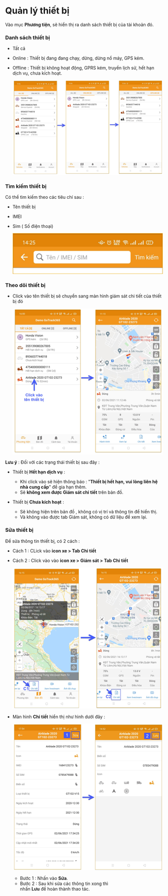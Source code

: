 # Quản lý thiết bị

Vào mục **Phương tiện**, sẽ hiển thị ra danh sách thiết bị của tài khoản đó.

### Danh sách thiết bị 
- Tất cả
- Online : Thiết bị đang đang chạy, dừng, dừng nổ máy, GPS kém.
- Offline : Thiết bị không hoạt động, GPRS kém, truyền lịch sử,  hết hạn dịch vụ, chưa kích hoạt.

    <span style="display:block;text-align:center">![Interface Web](/docs/assets/images/web-interface/app-gotrack365/list-device.jpg) 

### Tìm kiếm thiết bị

Có thể tìm kiếm theo các tiêu chí sau :
- Tên thiết bị
- IMEI
- Sim ( Số điện thoại)

    <span class="icon-left8">![Interface Web](/docs/assets/images/web-interface/app-gotrack365/device-3.jpg)

### Theo dõi thiết bị

- Click vào tên thiết bị sẽ chuyển sang màn hình giám sát chi tiết của thiết bị đó

    <span class="icon-left5">![Interface Web](/docs/assets/images/web-interface/app-gotrack365/tracking.jpg)

<div id = "edit-device">
</div>

**Lưu ý** : Đối với các trạng thái thiết bị sau đây :

- Thiết bị **Hết hạn dịch vụ** :
  - Khi click vào sẽ hiện thông báo  : "**Thiết bị hết hạn, vui lòng liên hệ nhà cung cấp**" để gia hạn thêm.
  - Sẽ **không xem được Giám sát chi tiết** trên bản đồ.

- Thiết bị **Chưa kích hoạt** :
  - Sẽ không hiện trên bản đồ ,  không có vị trí và thông tin để hiển thị.
  - Và không vào được tab Giám sát, không có dữ liệu để xem lại.


### Sửa thiết bị

Để sửa thông tin thiết bị, có 2 cách :
- Cách 1 : CLick vào **icon xe > Tab Chi tiết**
- Cách 2 : Click vào vào **icon xe > Giám sát > Tab Chi tiết**

    <span class="icon-left5">![Interface Web](/docs/assets/images/web-interface/app-gotrack365/infomation.jpg)

- Màn hình **Chi tiết** hiển thị như hình dưới đây :

    <span class="icon-left5">![Interface Web](/docs/assets/images/web-interface/app-gotrack365/edit-device-1.jpg)

  - Bước 1 : Nhấn vào **Sửa**.
  - Bước 2 : Sau khi sửa các thông tin xong thì <br>
 nhấn **Lưu** để hoàn thành thao tác.
  




